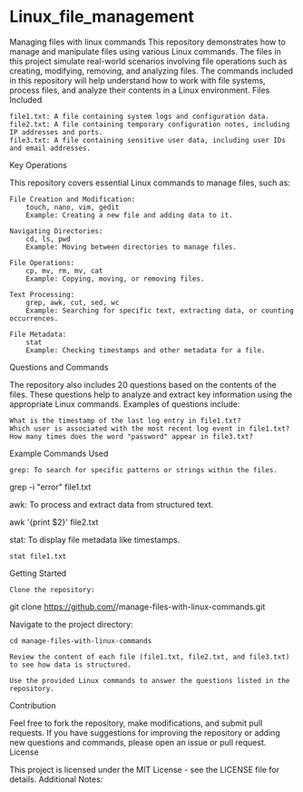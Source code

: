 # Linux_file_management
Managing files with linux commands
This repository demonstrates how to manage and manipulate files using various Linux commands. The files in this project simulate real-world scenarios involving file operations such as creating, modifying, removing, and analyzing files. The commands included in this repository will help understand how to work with file systems, process files, and analyze their contents in a Linux environment.
Files Included

    file1.txt: A file containing system logs and configuration data.
    file2.txt: A file containing temporary configuration notes, including IP addresses and ports.
    file3.txt: A file containing sensitive user data, including user IDs and email addresses.

Key Operations

This repository covers essential Linux commands to manage files, such as:

    File Creation and Modification:
        touch, nano, vim, gedit
        Example: Creating a new file and adding data to it.

    Navigating Directories:
        cd, ls, pwd
        Example: Moving between directories to manage files.

    File Operations:
        cp, mv, rm, mv, cat
        Example: Copying, moving, or removing files.

    Text Processing:
        grep, awk, cut, sed, wc
        Example: Searching for specific text, extracting data, or counting occurrences.

    File Metadata:
        stat
        Example: Checking timestamps and other metadata for a file.

Questions and Commands

The repository also includes 20 questions based on the contents of the files. These questions help to analyze and extract key information using the appropriate Linux commands. Examples of questions include:

    What is the timestamp of the last log entry in file1.txt?
    Which user is associated with the most recent log event in file1.txt?
    How many times does the word "password" appear in file3.txt?

Example Commands Used

    grep: To search for specific patterns or strings within the files.

grep -i "error" file1.txt

awk: To process and extract data from structured text.

awk '{print $2}' file2.txt

stat: To display file metadata like timestamps.

    stat file1.txt

Getting Started

    Clone the repository:

git clone https://github.com/<your-username>/manage-files-with-linux-commands.git

Navigate to the project directory:

    cd manage-files-with-linux-commands

    Review the content of each file (file1.txt, file2.txt, and file3.txt) to see how data is structured.

    Use the provided Linux commands to answer the questions listed in the repository.

Contribution

Feel free to fork the repository, make modifications, and submit pull requests. If you have suggestions for improving the repository or adding new questions and commands, please open an issue or pull request.
License

This project is licensed under the MIT License - see the LICENSE file for details.
Additional Notes:

   



